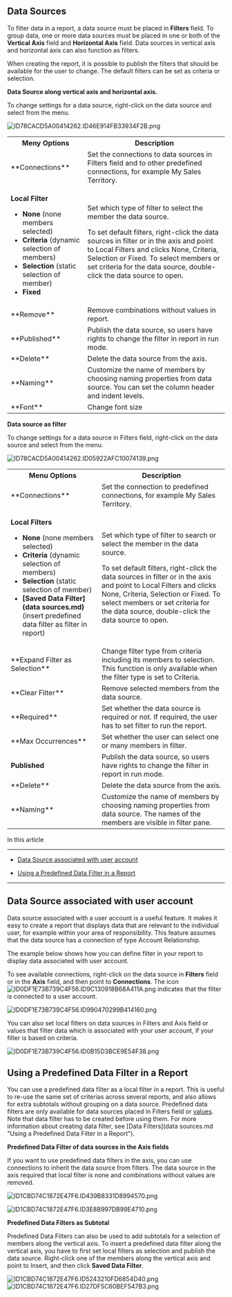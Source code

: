 ## Data Sources

To filter data in a report, a data source must be placed in **Filters** field. To group data, one or more data sources must be placed in one or both of the **Vertical Axis** field and **Horizontal Axis** field. Data sources in vertical axis and horizontal axis can also function as filters.

When creating the report, it is possible to publish the filters that should be available for the user to change. The default filters can be set as criteria or selection.  

**Data Source along vertical axis and horizontal axis.**

<span style="FONT-WEIGHT: normal">To change settings for a data source, right-click on the data source and select from the menu.

![ID78CACD5A00414262.ID46E914FB33934F2B.png](media/ID78CACD5A00414262.ID46E914FB33934F2B.png)

 <span style="FONT-WEIGHT: normal"><table style="WIDTH: 100%">

<tbody>

<tr>

<th>Meny Options</th>

<th>Description</th>

</tr>

<tr>

<td>**Connections**</td>

<td>Set the connections to data sources in Filters field and to other predefined connections, for example My Sales Territory.</td>

</tr>

<tr>

<td>

**Local Filter**

*   **None** (none members selected)
*   **Criteria** (dynamic selection of members)
*   **Selection** (static selection of member)
*   **Fixed**

</td>

<td>Set which type of filter to select the member the data source.  

To set default filters, right-click the data sources in filter or in the axis and point to Local Filters and clicks None, Criteria, Selection or Fixed. To select members or set criteria for the data source, double-click the data source to open.

</td>

</tr>

<tr>

<td>**Remove**</td>

<td>Remove combinations without values in report.</td>

</tr>

<tr>

<td>**Published**</td>

<td>Publish the data source, so users have rights to change the filter in report in run mode.</td>

</tr>

<tr>

<td>**Delete**</td>

<td>Delete the data source from the axis.</td>

</tr>

<tr>

<td>**Naming**</td>

<td>Customize the name of members by choosing naming properties from data source. You can set the column header and indent levels.</td>

</tr>

<tr>

<td>**Font**</td>

<td>Change font size</td>

</tr>

</tbody>

</table> 

**Data source as filter**

To change settings for a data source in Filters field, right-click on the data source and select from the menu.

![ID78CACD5A00414262.ID05922AFC10074139.png](media/ID78CACD5A00414262.ID05922AFC10074139.png)

<table style="WIDTH: 100%">

<tbody>

<tr>

<th>Menu Options</th>

<th>Description</th>

</tr>

<tr>

<td>**Connections**</td>

<td>Set the connection to predefined connections, for example My Sales Territory.</td>

</tr>

<tr>

<td>

**Local Filters**

*   **None** (none members selected)
*   **Criteria** (dynamic selection of members)
*   **Selection** (static selection of member)
*   **[Saved Data Filter](data sources.md)** (insert predefined data filter as filter in report)

</td>

<td>

Set which type of filter to search or select the member in the data source.

To set default filters, right-click the data sources in filter or in the axis and point to Local Filters and clicks None, Criteria, Selection or Fixed. To select members or set criteria for the data source, double-click the data source to open.

</td>

</tr>

<tr>

<td>**Expand Filter as Selection**</td>

<td>Change filter type from criteria including its members to selection. This function is only available when the filter type is set to Criteria.</td>

</tr>

<tr>

<td>**Clear Filter**</td>

<td>Remove selected members from the data source.</td>

</tr>

<tr>

<td>**Required**</td>

<td>Set whether the data source is required or not. If required, the user has to set filter to run the report.</td>

</tr>

<tr>

<td>**Max Occurrences**</td>

<td>Set whether the user can select one or many members in filter.</td>

</tr>

<tr>

<td>

**Published**

</td>

<td>Publish the data source, so users have rights to change the filter in report in run mode.</td>

</tr>

<tr>

<td>**Delete**</td>

<td>Delete the data source from the axis.</td>

</tr>

<tr>

<td>**Naming**</td>

<td>Customize the name of members by choosing naming properties from data source. The names of the members are visible in filter pane.</td>

</tr>

</tbody>

</table>

In this article

* * *

*   [Data Source associated with user account](#data-source-associated-with-user-account)

*   [Using a Predefined Data Filter in a Report](#using-a-predefined-data-filter-in-a-report)

* * *

## Data Source associated with user account

Data source associated with a user account is a useful feature. It makes it easy to create a report that displays data that are relevant to the individual user, for example within your area of responsibility. This feature assumes that the data source has a connection of type Account Relationship.

The example below shows how you can define filter in your report to display data associated with user account.

To see available connections, right-click on the data source in **Filters** field or in the **Axis** field, and then point to **Connections**. The icon ![ID0DF1E73B739C4F56.ID9C130918B68A411A.png](media/ID0DF1E73B739C4F56.ID9C130918B68A411A.png) indicates that the filter is connected to a user account.

![ID0DF1E73B739C4F56.ID990470299B414160.png](media/ID0DF1E73B739C4F56.ID990470299B414160.png)

You can also set local filters on data sources in Filters and Axis field or values that filter data which is associated with your user account, if your filter is based on criteria.

![ID0DF1E73B739C4F56.ID0B15D3BCE9E54F38.png](media/ID0DF1E73B739C4F56.ID0B15D3BCE9E54F38.png)



## Using a Predefined Data Filter in a Report

You can use a predefined data filter as a local filter in a report. This is useful to re-use the same set of criterias across several reports, and also allows for extra subtotals without grouping on a data source. Predefined data filters are only available for data sources placed in Filters field or [values](../values.md "Values"). Note that data filter has to be created before using them. For more information about creating data filter, see [Data Filters](data sources.md "Using a Predefined Data Filter in a Report").

**Predefined Data Filter of data sources in the Axis fields**

If you want to use predefined data filters in the axis, you can use connections to inherit the data source from filters. The data source in the axis required that local filter is none and combinations without values are removed.  

![ID1CBD74C1872E47F6.ID439B8331D8994570.png](media/ID1CBD74C1872E47F6.ID439B8331D8994570.png)

![ID1CBD74C1872E47F6.ID3E8B997DB99E4710.png](media/ID1CBD74C1872E47F6.ID3E8B997DB99E4710.png)

**Predefined Data Filters as Subtotal**

Predefined Data Filters can also be used to add subtotals for a selection of members along the vertical axis. To insert a predefined data filter along the vertical axis, you have to first set local filters as selection and publish the data source. Right-click one of the members along the vertical axis and point to Insert, and then click **Saved Data Filter**.

![ID1CBD74C1872E47F6.ID5243210FD6854D40.png](media/ID1CBD74C1872E47F6.ID5243210FD6854D40.png)  ![ID1CBD74C1872E47F6.ID27DF5C60BEF547B3.png](media/ID1CBD74C1872E47F6.ID27DF5C60BEF547B3.png)

